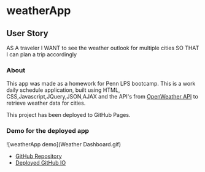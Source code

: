 # weatherApp

## User Story

AS A traveler
I WANT to see the weather outlook for multiple cities
SO THAT I can plan a trip accordingly

### About

This app was made as a homework for Penn LPS bootcamp.
This is a work daily schedule application, built using HTML, CSS,Javascript,JQuery,JSON,AJAX and the API's from [OpenWeather API](https://openweathermap.org/api) to retrieve weather data for cities.

This project has been deployed to GitHub Pages.

### Demo for the deployed app

![weatherApp demo](Weather Dashboard.gif)

- [GitHub Repository](https://github.com/Geovany17/weatherApp)
- [Deployed GitHub IO](https://geovany17.github.io/weatherApp/.)
